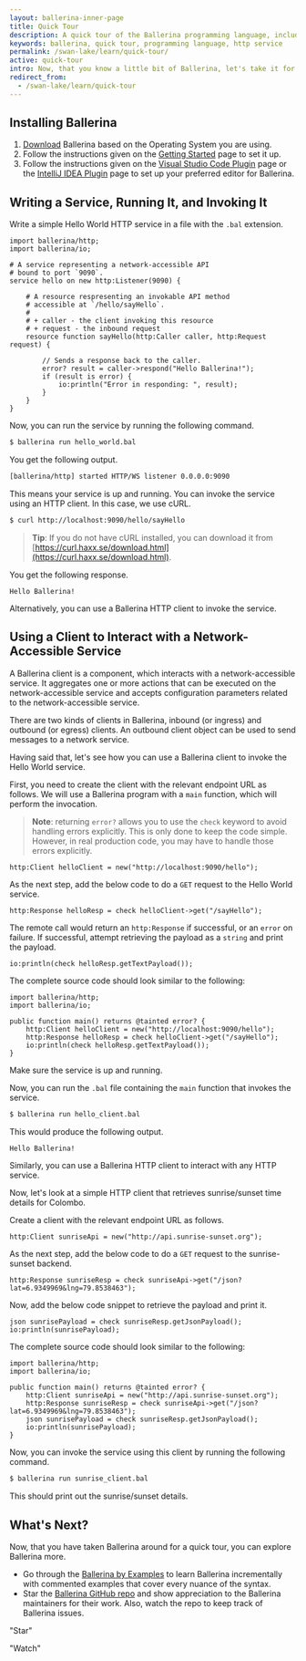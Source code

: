 ```yaml
---
layout: ballerina-inner-page
title: Quick Tour
description: A quick tour of the Ballerina programming language, including writing, running and invoking an HTTP service and using a client to interact with a service.
keywords: ballerina, quick tour, programming language, http service
permalink: /swan-lake/learn/quick-tour/
active: quick-tour
intro: Now, that you know a little bit of Ballerina, let's take it for a spin!
redirect_from:
  - /swan-lake/learn/quick-tour
---
```


## Installing Ballerina

1. [Download](https://ballerina.io/downloads) Ballerina based on the Operating System you are using. 
1. Follow the instructions given on the [Getting Started](/swan-lake/learn/getting-started) page to set it up. 
1. Follow the instructions given on the [Visual Studio Code Plugin](/swan-lake/learn/tools-ides/vscode-plugin) page or the [IntelliJ IDEA Plugin](/swan-lake/learn/tools-ides/intellij-plugin) page to set up your preferred editor for Ballerina.

## Writing a Service, Running It, and Invoking It

Write a simple Hello World HTTP service in a file with the `.bal` extension.

```ballerina
import ballerina/http;
import ballerina/io;

# A service representing a network-accessible API
# bound to port `9090`.
service hello on new http:Listener(9090) {

    # A resource respresenting an invokable API method
    # accessible at `/hello/sayHello`.
    #
    # + caller - the client invoking this resource
    # + request - the inbound request
    resource function sayHello(http:Caller caller, http:Request request) {

        // Sends a response back to the caller.
        error? result = caller->respond("Hello Ballerina!");
        if (result is error) {
            io:println("Error in responding: ", result);
        }
    }
}
```

Now, you can run the service by running the following command.

```bash
$ ballerina run hello_world.bal
```

You get the following output.

```bash
[ballerina/http] started HTTP/WS listener 0.0.0.0:9090
```

This means your service is up and running. You can invoke the service using an HTTP client. In this case, we use cURL.

```bash
$ curl http://localhost:9090/hello/sayHello
```

> **Tip**: If you do not have cURL installed, you can download it from [https://curl.haxx.se/download.html](https://curl.haxx.se/download.html).

You get the following response.

```
Hello Ballerina!
```

Alternatively, you can use a Ballerina HTTP client to invoke the service.

## Using a Client to Interact with a Network-Accessible Service

A Ballerina client is a component, which interacts with a network-accessible service. It aggregates one or more actions that can be executed on the network-accessible service and accepts configuration parameters related to the network-accessible service.

There are two kinds of clients in Ballerina, inbound (or ingress) and outbound (or egress) clients. An outbound client object can be used to send messages to a network service.

Having said that, let's see how you can use a Ballerina client to invoke the Hello World service.

First, you need to create the client with the relevant endpoint URL as follows. We will use a Ballerina program with a `main` function, which will perform the invocation.

> **Note**: returning `error?` allows you to use the `check` keyword to avoid handling errors explicitly. This is only done to keep the code simple. However, in real production code, you may have to handle those errors explicitly.

```ballerina
http:Client helloClient = new("http://localhost:9090/hello");
```

As the next step, add the below code to do a `GET` request to the Hello World service.

```ballerina
http:Response helloResp = check helloClient->get("/sayHello");
```

The remote call would return an `http:Response` if successful, or an `error` on failure. If successful, attempt retrieving the payload as a `string` and print the payload.

```ballerina
io:println(check helloResp.getTextPayload());
```

The complete source code should look similar to the following:

```ballerina
import ballerina/http;
import ballerina/io;

public function main() returns @tainted error? {
    http:Client helloClient = new("http://localhost:9090/hello");
    http:Response helloResp = check helloClient->get("/sayHello");
    io:println(check helloResp.getTextPayload());
}
```

Make sure the service is up and running.

Now, you can run the `.bal` file containing the `main` function that invokes the service.

```bash
$ ballerina run hello_client.bal
```

This would produce the following output.

```bash
Hello Ballerina!
```

Similarly, you can use a Ballerina HTTP client to interact with any HTTP service.

Now, let's  look at a simple HTTP client that retrieves sunrise/sunset time details for Colombo.

Create a client with the relevant endpoint URL as follows.

```ballerina
http:Client sunriseApi = new("http://api.sunrise-sunset.org");
```

As the next step, add the below code to do a `GET` request to the sunrise-sunset backend.

```ballerina
http:Response sunriseResp = check sunriseApi->get("/json?lat=6.9349969&lng=79.8538463");
```

Now, add the below code snippet to retrieve the payload and print it.

```ballerina
json sunrisePayload = check sunriseResp.getJsonPayload();
io:println(sunrisePayload);
```

The complete source code should look similar to the following:

```ballerina
import ballerina/http;
import ballerina/io;

public function main() returns @tainted error? {
    http:Client sunriseApi = new("http://api.sunrise-sunset.org");
    http:Response sunriseResp = check sunriseApi->get("/json?lat=6.9349969&lng=79.8538463");
    json sunrisePayload = check sunriseResp.getJsonPayload();
    io:println(sunrisePayload);
}
```

Now, you can invoke the service using this client by running the following command.

```bash
$ ballerina run sunrise_client.bal
```

This should print out the sunrise/sunset details.

## What's Next?

Now, that you have taken Ballerina around for a quick tour, you can explore Ballerina more.

* Go through the [Ballerina by Examples](/swan-lake/learn/by-example) to learn Ballerina incrementally with commented examples that cover every nuance of the syntax.
* Star the [Ballerina GitHub repo](https://github.com/ballerina-platform/ballerina-lang) and show appreciation to the Ballerina maintainers for their work. Also, watch the repo to keep track of Ballerina issues.
<div class="cGitButtonContainer"><p data-button="iGitStarText">"Star"</p><p data-button="iGitWatchText">"Watch"</p></div>

